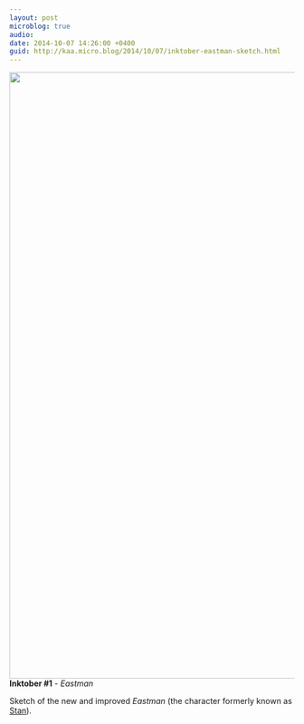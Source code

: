 ```yaml
---
layout: post
microblog: true
audio: 
date: 2014-10-07 14:26:00 +0400
guid: http://kaa.micro.blog/2014/10/07/inktober-eastman-sketch.html
---
```

<img src="https://www.kaa.bz/uploads/2018/984115ba10.jpg" alt="" width="840" height="1072" class="alignnone size-full wp-image-372" /><strong>Inktober #1</strong> - <em>Eastman</em>

Sketch of the new and improved <em>Eastman</em> (the character formerly known as <a href="http://moonracket.com/post/72329100895">Stan</a>).
